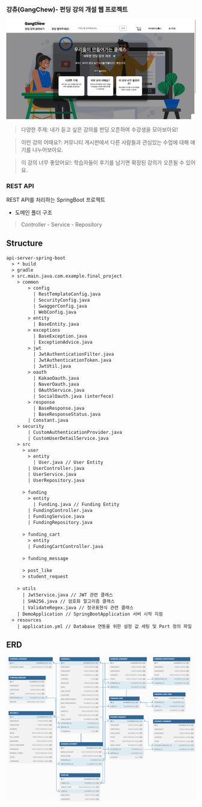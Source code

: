 
### 강츄(GangChew)- 펀딩 강의 개설 웹 프로젝트
![img.png](img.png)
> 다양한 주제: 내가 듣고 싶은 강의를 펀딩 오픈하여 수강생을 모아보아요!

> 이런 강의 어때요?: 커뮤니티 게시판에서 다른 사람들과 관심있는 수업에 대해 얘기를 나누어보아요.

> 이 강의 너무 좋았어요!: 학습자들이 후기를 남기면 확장된 강의가 오픈될 수 있어요.</p>
### REST API
REST API를 처리하는 SpringBoot 프로젝트   


- 도메인 폴더 구조
> Controller - Service - Repository


## Structure

```text
api-server-spring-boot
  > * build
  > gradle
  > src.main.java.com.example.final_project
    > common
        > config
          | RestTemplateConfig.java
          | SecurityConfig.java
          | SwaggerConfig.java
          | WebConfig.java
        > entity
          | BaseEntity.java
        > exceptions
          | BaseException.java
          | ExceptionAdvice.java
        > jwt
          | JwtAuthenticationFilter.java
          | JwtAuthenticationToken.java
          | JwtUtil.java
        > oauth
          | KakaoOauth.java
          | NaverOauth.java
          | OAuthService.java
          | SocialOauth.java (interfece)
        > response
          | BaseResponse.java
          | BaseResponseStatus.java
        | Constant.java
    > security
        | CustomAuthenticationProvider.java
        | CustomUserDetailService.java
    > src
      > user
        > entity
          | User.java // User Entity
        | UserController.java
        | UserService.java
        | UserRepository.java
        
      > funding
        > entity
          | Funding.java // Funding Entity
        | FundingController.java
        | FundingService.java
        | FundingRepository.java
        
      > funding_cart
        > entity
        | FundingCartController.java
        
      > funding_message
      
      > post_like
      > student_request
      
    > utils
      | JwtService.java // JWT 관련 클래스
      | SHA256.java // 암호화 알고리즘 클래스
      | ValidateRegex.java // 정규표현식 관련 클래스
    | DemoApplication // SpringBootApplication 서버 시작 지점
  > resources
    | application.yml // Database 연동을 위한 설정 값 세팅 및 Port 정의 파일

```
## ERD
![img_1.png](img_1.png)



